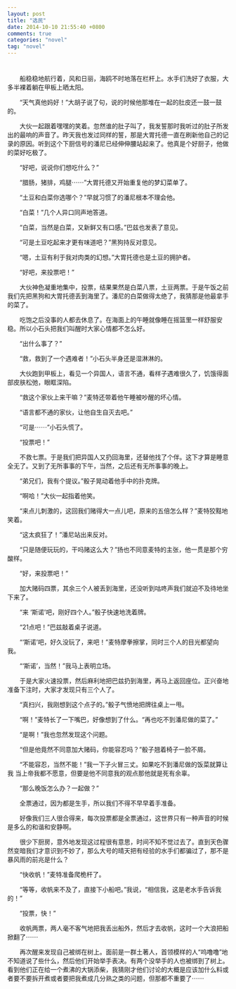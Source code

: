 ```yaml
---
layout: post
title: "选民"
date: 2014-10-10 21:55:40 +0800
comments: true
categories: "novel"
tag: "novel"
---
```

# 
　　船稳稳地航行着，风和日丽，海鸥不时地落在栏杆上。水手们洗好了衣服，大多半裸着躺在甲板上晒太阳。

　　“天气真他妈好！”大胡子说了句，说的时候他那堆在一起的肚皮还一鼓一鼓的。

　　大伙一起跟着嘿嘿的笑着。忽然谁的肚子叫了，我发誓那时我听过的肚子所发出的最响的声音了。昨天我也发过同样的誓，那是大胃托德一直在刷新他自己的记录的原因。听到这个下厨信号的潘尼已经伸伸腰站起来了。他真是个好厨子，他做的菜好吃极了。

　　“好吧，说说你们想吃什么？”

　　“腊肠，猪排，鸡腿⋯⋯”大胃托德又开始重复他的梦幻菜单了。

　　“土豆和白菜你选哪个？”早就习惯了的潘尼根本不理会他。

　　“白菜！”几个人异口同声地答道。

　　“白菜，当然是白菜，又新鲜又有口感。”巴兹也发表了意见。

　　“可是土豆吃起来才更有味道吧？”黑狗持反对意见。

　　“嗯，土豆有利于我对肉类的幻想。”大胃托德也是土豆的拥护者。

　　“好吧，来投票吧！”

　　大伙神色凝重地集中，投票，结果果然是白菜八票，土豆两票。于是午饭之前我们先把黑狗和大胃托德丢到海里了。潘尼的白菜做得太绝了，我猜那是他最拿手的菜了。

　　吃饱之后没事的人都去休息了。在海面上的午睡就像睡在摇篮里一样舒服安稳。所以小石头把我们叫醒时大家心情都不怎么好。

　　“出什么事了？”

　　“救，救到了一个遇难者！”小石头半身还是湿淋淋的。

　　大伙跑到甲板上，看见一个异国人，语言不通，看样子遇难很久了，饥饿得面部皮肤松弛，眼眶深陷。

　　“救这个家伙上来干嘛？”麦特还带着他午睡被吵醒的坏心情。

　　“语言都不通的家伙，让他自生自灭去吧。”

　　“可是⋯⋯”小石头慌了。

　　“投票吧！”

　　不救七票。于是我们把异国人又扔回海里，还替他找了个伴。这下才算是睡意全无了。又到了无所事事的下午，当然，之后还有无所事事的晚上。

　　“弟兄们，我有个提议。”骰子晃动着他手中的扑克牌。

　　“啊哈！”大伙一起指着他笑。

　　“来点儿刺激的，这回我们赌得大一点儿吧，原来的五倍怎么样？”麦特狡黠地笑着。

　　“这太疯狂了！”潘尼站出来反对。

　　“只是随便玩玩的，干吗赌这么大？”扬也不同意麦特的主张，他一贯是那个穷酸样。

　　“好，来投票吧！”

　　加大赌码四票，其余三个人被丢到海里，还没听到咕咚声我们就迫不及待地坐下来了。

　　“来 ‘斯诺’吧，刚好四个人。”骰子快速地洗着牌。

　　“21点吧！”巴兹敲着桌子说道。

　　“‘斯诺’吧，好久没玩了，来吧！”麦特摩拳擦掌，同时三个人的目光都望向我。

　　“‘斯诺’，当然！”我马上表明立场。

　　于是大家火速投票，然后麻利地把巴兹扔到海里，再马上返回座位。正兴奋地准备下注时，大家才发现只有三个人了。

　　“真扫兴，我刚想到这个点子的。”骰子气愤地把牌往桌上一甩。

　　“啊！”麦特长了一下嘴巴，好像想到了什么。“再也吃不到潘尼做的菜了。”

　　“是啊！”我也忽然发现这个问题。

　　“但是他竟然不同意加大赌码，你能容忍吗？”骰子翘着椅子一脸不屑。

　　“不能容忍，当然不能！”我一下子火冒三丈。如果吃不到潘尼做的饭菜就算让我 当上帝我都不愿意，但要是他不同意我的观点那他就是死有余辜。

　　“那么晚饭怎么办？一起做？”

　　全票通过，因为都是生手，所以我们不得不早早着手准备。

　　好像我们三人很合得来，每次投票都是全票通过，这世界只有一种声音的时候是多么的和谐和安静啊。

　　很少下厨房，意外地发现这过程很有意思，时间不知不觉过去了。直到天色骤然变暗我们才意识到不妙了，那么大号的晴天把有经验的水手们都骗过了，那不是暴风雨的前兆是什么？

　　“快收帆！”麦特准备爬桅杆了。

　　“等等，收帆来不及了，直接下小船吧。”我说，“相信我，这是老水手告诉我的！”

　　“投票，快！”

　　收帆两票，两人毫不客气地把我丢出船外，然后才去收帆，这时一个大浪把船掀翻了⋯⋯

　　再次醒来发现自己被绑在树上。面前是一群土著人，首领模样的人“呜噜噜”地不知道说了些什么，然后他们开始举手表决。有两个没举手的人也被绑到了树上。看到他们正在给一个煮沸的大锅添柴，我猜刚才他们讨论的大概是应该加什么料或者要不要拆开煮或者要把我煮成几分熟之类的问题，但那都不重要了⋯⋯
　　
